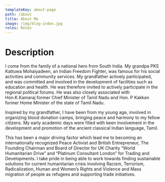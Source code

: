 ```yaml
---
templateKey: about-page
path: /about
title: About Me
image: /img/blog-index.jpg
roles: Roles
---
```


# **Description**  

I come from the family of a national hero from South India. My grandpa PKS Kattuwa Mohaiyadeen, an Indian Freedom Fighter, was famous for his social activities and community services. My grandfather actively participated, and was committed and involved in the development of facilities such as education and health. He was therefore invited to actively participate in the regional political forums. He was also closely associated with Hon.K.Kamaraj former Chief Minister of Tamil Nadu and Hon. P Kakkan former Home Minister of the state of Tamil Nadu.

Inspired by my grandfather, I have been from my young age, involved in organizing blood donation camps, bringing peace and harmony to my fellow citizens. My early academic days were filled with keen involvement in the development and promotion of the ancient classical Indian language, Tamil.

This has been a major driving factor which lead me to becoming an internationally recognized Peace Activist and British Entrepreneur, The Founding Chairman and Board of Director for UK Charity “World Humanitarian Drive” and “Platinum Consultant London” for Trading and Developments. I take pride in being able to work towards finding sustainable solutions for current humanitarian crisis involving Racism, Terrorism, Radicalization, Human and Women’s Rights and Violence and Mass migration of people as refugees and supporting trade initiatives.
